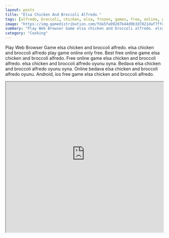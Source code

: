```yaml
---
layout: posts
title: "Elsa Chicken And Broccoli Alfredo "
tags: [alfredo, broccoli, chicken, elsa, frozen, games, free, online, games, oyna, game, free, games, play, play, games]
image: "https://img.gamedistribution.com/fda5fa09287b44d9b3d7821daf7ffcfd.jpg"
summary: "Play Web Browser Game elsa chicken and broccoli alfredo. elsa chicken and broccoli alfredo play game online only free. Best free online game elsa chicken and broccoli alfredo. Free online game elsa chicken and broccoli alfredo. elsa chicken and broccoli alfredo oyunu oyna. Bedava elsa chicken and broccoli alfredo oyunu oyna. Online bedava elsa chicken and broccoli alfredo oyunu. Android, ios free game elsa chicken and broccoli alfredo."
category: "Cooking"
---
```


Play Web Browser Game elsa chicken and broccoli alfredo. elsa chicken and broccoli alfredo play game online only free. Best free online game elsa chicken and broccoli alfredo. Free online game elsa chicken and broccoli alfredo. elsa chicken and broccoli alfredo oyunu oyna. Bedava elsa chicken and broccoli alfredo oyunu oyna. Online bedava elsa chicken and broccoli alfredo oyunu. Android, ios free game elsa chicken and broccoli alfredo.

<iframe width="100%" height="480px;" src="https://flash.gamedistribution.com?game=fda5fa09287b44d9b3d7821daf7ffcfd"></iframe>